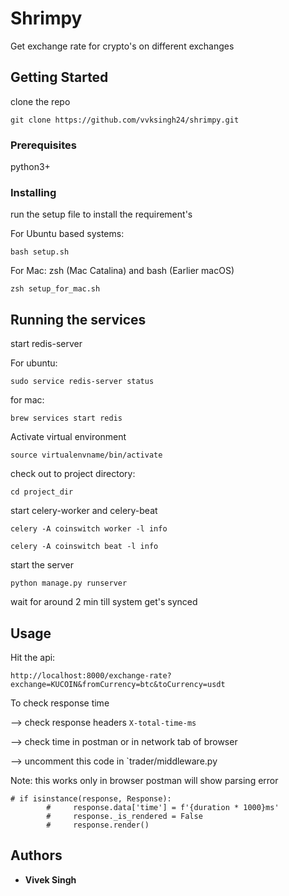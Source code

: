 # Shrimpy

Get exchange rate for crypto's on different exchanges

## Getting Started

clone the repo

```
git clone https://github.com/vvksingh24/shrimpy.git
```

### Prerequisites

python3+

### Installing

run the setup file to install the requirement's

For Ubuntu based systems:
```
bash setup.sh
```
For Mac:
zsh (Mac Catalina) and bash (Earlier macOS)
```
zsh setup_for_mac.sh
```

## Running the services

start redis-server

For ubuntu:
```
sudo service redis-server status
```
for mac:
```
brew services start redis
```
Activate virtual environment

```
source virtualenvname/bin/activate
```
check out to project directory:
```
cd project_dir
```
start celery-worker and celery-beat
```
celery -A coinswitch worker -l info

celery -A coinswitch beat -l info
```
start the server
```
python manage.py runserver
```
wait for around 2 min till system get's synced

## Usage
Hit the api:

```
http://localhost:8000/exchange-rate?exchange=KUCOIN&fromCurrency=btc&toCurrency=usdt
```
To check response time
 
--> check response headers `X-total-time-ms` 

--> check time in postman or in network tab of browser

--> uncomment this code in `trader/middleware.py

Note: this works only in browser postman will show parsing error
```
# if isinstance(response, Response):
        #     response.data['time'] = f'{duration * 1000}ms'
        #     response._is_rendered = False
        #     response.render()
```
 

## Authors

* **Vivek Singh** 
